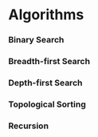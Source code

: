 # Algorithms

### Binary Search
### Breadth-first Search
### Depth-first Search
### Topological Sorting
### Recursion